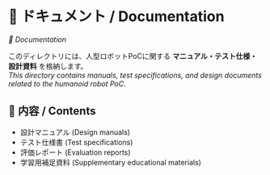 # 📖 ドキュメント / Documentation
*📖 Documentation*

このディレクトリには、人型ロボットPoCに関する **マニュアル・テスト仕様・設計資料** を格納します。  
*This directory contains manuals, test specifications, and design documents related to the humanoid robot PoC.*

## 📂 内容 / Contents
- 設計マニュアル (Design manuals)
- テスト仕様書 (Test specifications)
- 評価レポート (Evaluation reports)
- 学習用補足資料 (Supplementary educational materials)
